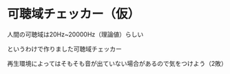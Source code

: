 # 可聴域チェッカー（仮）

人間の可聴域は20Hz~20000Hz（理論値）らしい

というわけで作りました可聴域チェッカー

再生環境によってはそもそも音が出ていない場合があるので気をつけよう（2敗）
